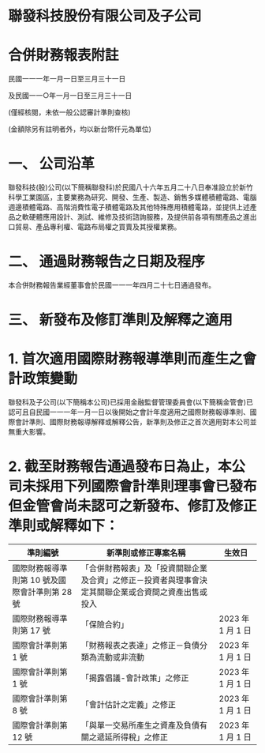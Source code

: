 # 聯發科技股份有限公司及子公司

# 合併財務報表附註

民國一一一年一月一日至三月三十一日

及民國一一○年一月一日至三月三十一日

(僅經核閱，未依一般公認審計準則查核)

(金額除另有註明者外，均以新台幣仟元為單位)

# 一、 公司沿革

聯發科技(股)公司(以下簡稱聯發科)於民國八十六年五月二十八日奉准設立於新竹科學工業園區，主要業務為研究、開發、生產、製造、銷售多媒體積體電路、電腦週邊積體電路、高階消費性電子積體電路及其他特殊應用積體電路，並提供上述產品之軟硬體應用設計、測試、維修及技術諮詢服務，及提供前各項有關產品之進出口貿易、產品專利權、電路布局權之買賣及其授權業務。

# 二、 通過財務報告之日期及程序

本合併財務報告業經董事會於民國一一一年四月二十七日通過發布。

# 三、 新發布及修訂準則及解釋之適用

# 1. 首次適用國際財務報導準則而產生之會計政策變動

聯發科及子公司(以下簡稱本公司)已採用金融監督管理委員會(以下簡稱金管會)已認可且自民國一一一年一月一日以後開始之會計年度適用之國際財務報導準則、國際會計準則、國際財務報導解釋或解釋公告，新準則及修正之首次適用對本公司並無重大影響。

# 2. 截至財務報告通過發布日為止，本公司未採用下列國際會計準則理事會已發布但金管會尚未認可之新發布、修訂及修正準則或解釋如下：

|準則編號|新準則或修正專案名稱|生效日|
|---|---|---|
|國際財務報導準則第 10 號及國際會計準則第 28 號|「合併財務報表」及「投資關聯企業及合資」之修正－投資者與理事會決定其關聯企業或合資間之資產出售或投入| |
|國際財務報導準則第 17 號|「保險合約」|2023 年 1 月 1 日|
|國際會計準則第 1 號|「財務報表之表達」之修正－負債分類為流動或非流動|2023 年 1 月 1 日|
|國際會計準則第 1 號|「揭露倡議-會計政策」之修正|2023 年 1 月 1 日|
|國際會計準則第 8 號|「會計估計之定義」之修正|2023 年 1 月 1 日|
|國際會計準則第 12 號|「與單一交易所產生之資產及負債有關之遞延所得稅」之修正|2023 年 1 月 1 日|